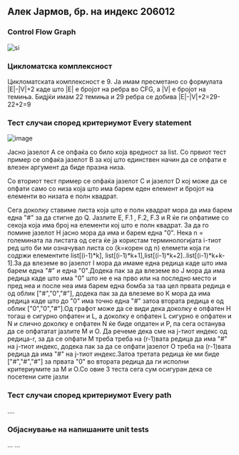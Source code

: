 ## Алек Јармов, бр. на индекс 206012

###  Control Flow Graph

![si](https://user-images.githubusercontent.com/6871971/170355569-1e60b811-b24d-45f1-93d6-d4a8fa59184b.png)

### Цикломатска комплексност

Цикломатската комплексност е 9. Ја имам пресметано со формулата |E|-|V|+2
каде што |Е| е бројот на ребра во CFG, а |V| e бројот на темиња. Бидјќи имам 22 темиња и 29 ребра се добива
|E|-|V|+2=29-22+2=9

### Тест случаи според критериумот  Every statement 

![image](https://user-images.githubusercontent.com/6871971/170370665-66d724cf-c95b-4037-bf99-e2cdfcf0fef1.png)

Јасно јазелот А се опфаќа со било која вредност за list.
Со првиот тест пример се опфаќа јазелот B за кој што единствен начин да се опфати е влезен аргумент да биде празна низа.

Со вториот тест пример се опфаќа јазелот C и  јазелот D кој може да се опфати само со низа која што има барем еден елемент и бројот на елементи во низата е полн квадрат.

Сега доколку ставиме листа која што е полн квадрат мора да има барем една "#" за да стигне до Q. 
Јазлите Е, F.1 ,  F.2, F.3 и R ќе ги опфатиме со секоја која има број на елементи кој што е полн квадрат. 
За да го помине јазелот H јасно мора да има и барем една "0". Нека n = големината ла листата од сега ќе ја користам терминологијата i-тиот ред што би ми означувал листа со (k=корен од n) елемети која ги содржи елементите list[(i-1)*k], list[(i-1)*k+1],list[(i-1)*k+2]..list[(i-1)*k+k-1].За да влеземе во јазелот I мора да имаме една редица каде што има барем една "#" и една "0".Додека пак за да влеземе во Ј мора да има редица каде што има "0" што не е на прво или на последно место и пред неа и после неа има барем една бомба за таа цел првата редица е од облик ["#","0","#"], додека пак за да влеземе во К мора да има редица каде што до "0" има точно една "#" затоа втората редица е од облик ["0","0","#"].Од графот може да се види дека доколку е опфатен H тогаш е сигурно опфатен и L, a доколку е опфатен L сигурно е опфатен и N и слично доколку е опфатен N ќе биде опдатен и P, па сега останува да се опфататат јазлите М и О. Да речеме дека сме на j-тиот индекс од  редица-r, за да се опфати М треба треба на (r-1)вата редица да има "#"  на ј-тиот индекс, додека пак за да се опфати јазелот О треба на (r-1)вата редица да има "#"  на ј-тиот индекс.Затоа третата редица ќе ми биде ["#","#","#"] за првата "0" во втората редица да ги исполни критериумите за М и О.Со овие 3 теста сега сум осигуран дека се посетени сите јазли

### Тест случаи според критериумот Every path

.... 

### Објаснување на напишаните unit tests

...
...
